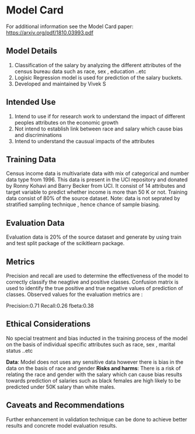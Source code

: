 # Model Card

For additional information see the Model Card paper: https://arxiv.org/pdf/1810.03993.pdf

## Model Details

1. Classification of the salary by analyzing the different attributes of the census bureau data such as race, sex , education ..etc
2. Logisic Regression model is used for prediction of the salary buckets.
3. Developed and maintained by Vivek S

## Intended Use

1. Intend to use if for research work to understand the impact of different peoples attributes on the economic growth
2. Not intend to establish link between race and salary which cause bias and discriminations
3. Intend to understand the causual impacts of the attributes

## Training Data

Census income data is multivariate data with mix of categorical and number data type from 1996.
This data is present in the UCI repository and donated by Ronny Kohavi and Barry Becker from UCI.
It consist of 14 attributes and target variable to predict whether income is more than 50 K or not.
Training data consist of 80% of the source dataset.
Note: data is not seprated by stratified sampling technique , hence chance of sample biasing.

## Evaluation Data

Evaluation data is 20% of the source dataset and generate by using train and test split package of the scikitlearn package.

## Metrics

Precision and recall are used to determine the effectiveness of the model to correctly classify the neagtive and positive classes. Confusion matrix is used to identify the true positive and true negative values of prediction of classes. Observed values for the evaluation metrics are : 

Precision:0.71
Recall:0.26 
fbeta:0.38



## Ethical Considerations

No special treatment and bias inducted in the training process of the model on the basis of individual specific attributes such as race, sex , marital status ..etc

__Data__: Model does not uses any sensitive data however there is bias in the data on the basis of race and gender
__Risks and harms__: There is a risk of relating the race and gender with the salary which can cause bias results towards prediction of salaries such as black females are high likely to be predicted under 50K salary than white males.

## Caveats and Recommendations

Further enhancement in validation technique can be done to achieve better results and concrete model evaluation results.
